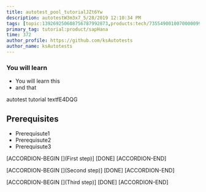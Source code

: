 ```yaml
---
title: autotest_pool_tutorialJZt6Yw
description: autotestW3m3x7_5/28/2019 12:10:34 PM
tags: [topic:139269250608756787992873,products:tech/73554900100700000996,tutorial:experience/advanced]
primary_tag: tutorial:product/sapHana
time: 372
author_profile: https://github.com/ksAutotests
author_name: ksAutotests
---
```

### You will learn
- You will learn this
- and that

autotest tutorial textfE4DQG

## Prerequisites
- Prerequisute1
- Prerequisute2
- Prerequisute3

[ACCORDION-BEGIN [](First step)]
[DONE]
[ACCORDION-END]

[ACCORDION-BEGIN [](Second step)]
[DONE]
[ACCORDION-END]

[ACCORDION-BEGIN [](Third step)]
[DONE]
[ACCORDION-END]

